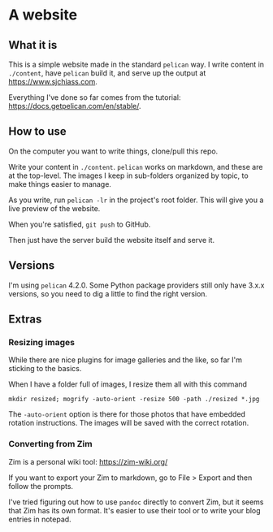 # A website

## What it is

This is a simple website made in the standard `pelican` way. I write content in `./content`, have `pelican` build it, and serve up the output at <https://www.sjchiass.com>.

Everything I've done so far comes from the tutorial: <https://docs.getpelican.com/en/stable/>.

## How to use

On the computer you want to write things, clone/pull this repo.

Write your content in `./content`. `pelican` works on markdown, and these are at the top-level. The images I keep in sub-folders organized by topic, to make things easier to manage.

As you write, run `pelican -lr` in the project's root folder. This will give you a live preview of the website.

When you're satisfied, `git push` to GitHub.

Then just have the server build the website itself and serve it.

## Versions

I'm using `pelican` 4.2.0. Some Python package providers still only have 3.x.x versions, so you need to dig a little to find the right version.

## Extras

### Resizing images

While there are nice plugins for image galleries and the like, so far I'm sticking to the basics.

When I have a folder full of images, I resize them all with this command

```
mkdir resized; mogrify -auto-orient -resize 500 -path ./resized *.jpg
```

The `-auto-orient` option is there for those photos that have embedded rotation instructions. The images will be saved with the correct rotation.

### Converting from Zim

Zim is a personal wiki tool: <https://zim-wiki.org/>

If you want to export your Zim to markdown, go to File > Export and then follow the prompts.

I've tried figuring out how to use `pandoc` directly to convert Zim, but it seems that Zim has its own format. It's easier to use their tool or to write your blog entries in notepad.
